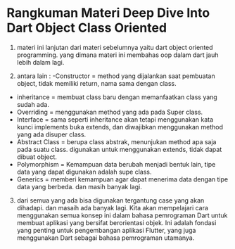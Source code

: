 # Rangkuman Materi Deep Dive Into Dart Object Class Oriented

1. materi ini lanjutan dari materi sebelumnya yaitu dart object oriented programming. yang dimana materi ini membahas oop dalam dart jauh lebih dalam lagi.

2. antara lain :
-Constructor = method yang dijalankan saat pembuatan object, tidak memiliki return, nama sama dengan class.
- inheritance = membuat class baru dengan memanfaatkan class yang sudah ada.
- Overriding = menggunakan method yang ada pada Super class.
- Interface = sama seperti inheritance akan tetapi menggunakan kata kunci implements buka extends, dan diwajibkan menggunakan method yang ada disuper class.
- Abstract Class = berupa class abstrak, menunjukan method apa saja pada suatu class. digunakan untuk menggunakan extends, tidak dapat dibuat object.
- Polymorphism = Kemampuan data berubah menjadi bentuk lain, tipe data yang dapat digunakan adalah supe class.
- Generics = memberi kemampuan agar dapat menerima data dengan tipe data yang berbeda.
dan masih banyak lagi.

3. dari semua yang ada bisa digunakan tergantung case yang akan dihadapi. dan masaih ada banyak lagi. Kita akan mempelajari cara menggunakan semua konsep ini dalam bahasa pemrograman Dart untuk membuat aplikasi yang bersifat berorientasi objek. Ini adalah fondasi yang penting untuk pengembangan aplikasi Flutter, yang juga menggunakan Dart sebagai bahasa pemrograman utamanya.